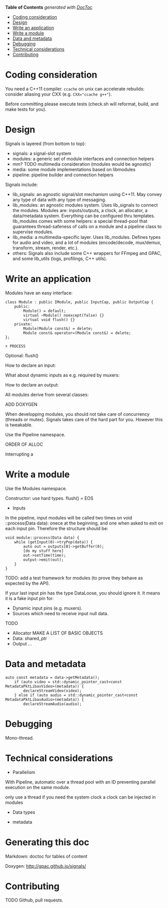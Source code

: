 <!-- START doctoc generated TOC please keep comment here to allow auto update -->
<!-- DON'T EDIT THIS SECTION, INSTEAD RE-RUN doctoc TO UPDATE -->
**Table of Contents**  *generated with [DocToc](https://github.com/thlorenz/doctoc)*

- [Coding consideration](#coding-consideration)
- [Design](#design)
- [Write an application](#write-an-application)
- [Write a module](#write-a-module)
- [Data and metadata](#data-and-metadata)
- [Debugging](#debugging)
- [Technical considerations](#technical-considerations)
- [Contributing](#contributing)

<!-- END doctoc generated TOC please keep comment here to allow auto update -->

Coding consideration
====================

You need a C++11 compiler. ```ccache``` on unix can accelerate rebuilds: consider aliasing your CXX (e.g. ```CXX="ccache g++"```).

Before committing please execute tests (check.sh will reformat, build, and make tests for you).

Design
======================

Signals is layered (from bottom to top):
- signals: a signal-slot system
- modules: a generic set of module interfaces and connection helpers
- mm? TODO multimedia consideration (modules would be agnostic)
- media: some module implementations based on libmodules
- pipeline: pipeline builder and connection helpers

Signals include:
 - lib_signals: an agnostic signal/slot mechanism using C++11. May convey any type of data with any type of messaging.
 - lib_modules: an agnostic modules system. Uses lib_signals to connect the modules.  Modules are: inputs/outputs, a clock, an allocator, a data/metadata system. Everything can be configured thru templates. lib_modules comes with some helpers: a special thread-pool that guarantees thread-safeness of calls on a module and a pipeline class to supervise modules.
 - lib_media: a multimedia-specific layer. Uses lib_modules. Defines types for audio and video, and a lot of modules (encode/decode, mux/demux, transform, stream, render, etc.).
 - others: Signals also include some C++ wrappers for FFmpeg and GPAC, and some lib_utils (logs, profilings, C++ utils).

Write an application
====================

Modules have an easy interface:
```
class Module : public IModule, public InputCap, public OutputCap {
	public:
		Module() = default;
		virtual ~Module() noexcept(false) {}
		virtual void flush() {}
	private:
		Module(Module const&) = delete;
		Module const& operator=(Module const&) = delete;
};

+ PROCESS

```

Optional:
flush()

How to declare an input:

What about dynamic inputs as e.g. required by muxers:

How to declare an output:





All modules derive from several classes:

ADD DOXYGEN

When developping modules, you should not take care of concurrency (threads or mutex). Signals takes care of the hard part for you. However this is tweakable.

Use the Pipeline namespace.

ORDER OF ALLOC

Interrupting a 


Write a module
==============

Use the Modules namespace.

Constructor: use hard types.
flush() = EOS

* Inputs

In the pipeline, input modules will be called two times on void ::process(Data data): onece at the beginning, and one when asked to exit on each input pin. Therefore the structure should be:
```
void module::process(Data data) {
	while (getInput(0)->tryPop(data)) {
		auto out = outputs[0]->getBuffer(0);
		[do my stuff here]
		out->setTime(time);
		output->emit(out);
	}
}
```
TODO: add a test framework for modules (to prove they behave as expected by the API).

If your last input pin has the type DataLoose, you should ignore it. It means it is a fake input pin for:
 - Dynamic input pins (e.g. muxers).
 - Sources which need to receive input null data.

TODO

* Allocator
MAKE A LIST OF BASIC OBJECTS
* Data: shared_ptr
* Output
...


Data and metadata
=================

```
auto const metadata = data->getMetadata();
	if (auto video = std::dynamic_pointer_cast<const MetadataPktLibavVideo>(metadata)) {
		declareStreamVideo(video);
	} else if (auto audio = std::dynamic_pointer_cast<const MetadataPktLibavAudio>(metadata)) {
		declareStreamAudio(audio);
```

Debugging
=========

Mono-thread.




Technical considerations
========================

* Parallelism

With Pipeline, automatic over a thread pool with an ID preventing parallel execution on the same module.

only use a thread if you need the system clock
a clock can be injected in modules

* Data types

* metadata


Generating this doc
===================

Markdown: doctoc for tables of content

Doxygen: http://gpac.github.io/signals/

Contributing
============

TODO
Github, pull requests.

